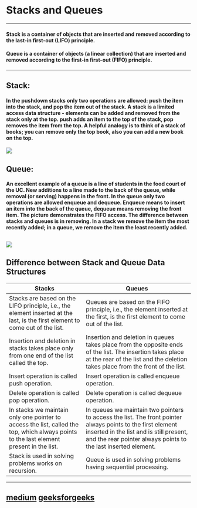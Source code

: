 # Stacks and Queues
---
#### Stack is a container of objects that are inserted and removed according to the last-in first-out (LIFO) principle.

#### Queue is a container of objects (a linear collection) that are inserted and removed according to the first-in first-out (FIFO) principle.
---
## Stack:
#### In the pushdown stacks only two operations are allowed: push the item into the stack, and pop the item out of the stack. A stack is a limited access data structure - elements can be added and removed from the stack only at the top. push adds an item to the top of the stack, pop removes the item from the top. A helpful analogy is to think of a stack of books; you can remove only the top book, also you can add a new book on the top.
![](https://everythingcomputerscience.com/images/stackImg.jpg)


## Queue:
#### An excellent example of a queue is a line of students in the food court of the UC. New additions to a line made to the back of the queue, while removal (or serving) happens in the front. In the queue only two operations are allowed enqueue and dequeue. Enqueue means to insert an item into the back of the queue, dequeue means removing the front item. The picture demonstrates the FIFO access. The difference between stacks and queues is in removing. In a stack we remove the item the most recently added; in a queue, we remove the item the least recently added.

![](https://everythingcomputerscience.com/images/queueImg.jpg)
---


## Difference between Stack and Queue Data Structures 

| Stacks | Queues |
| -------  |------|
| Stacks are based on the LIFO principle, i.e., the element inserted at the last, is the first element to come out of the list. | Queues are based on the FIFO principle, i.e., the element inserted at the first, is the first element to come out of the list. |
| Insertion and deletion in stacks takes place only from one end of the list called the top. | Insertion and deletion in queues takes place from the opposite ends of the list. The insertion takes place at the rear of the list and the deletion takes place from the front of the list. |
| Insert operation is called push operation. | Insert operation is called enqueue operation. |
| Delete operation is called pop operation. | Delete operation is called dequeue operation. |
| In stacks we maintain only one pointer to access the list, called the top, which always points to the last element present in the list. | In queues we maintain two pointers to access the list. The front pointer always points to the first element inserted in the list and is still present, and the rear pointer always points to the last inserted element. |
| Stack is used in solving problems works on recursion. | Queue is used in solving problems having sequential processing. |
---
[medium](https://medium.com)
[geeksforgeeks](https://www.geeksforgeeks.org/)
---
